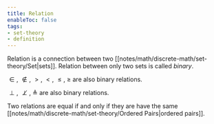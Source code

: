```yaml
---
title: Relation
enableToc: false
tags: 
- set-theory
- definition
---
```

Relation is a connection between two [[notes/math/discrete-math/set-theory/Set|sets]]. Relation between only two sets is called *binary*.

$\in\text{, }\notin\text{, }>\text{, }<\text{, }\leq\text{, }\geq$ are also binary relations. 

$\perp\text{, }\not\perp\text{, }\triangleq$ are also binary relations.

Two relations are equal if and only if they are have the same [[notes/math/discrete-math/set-theory/Ordered Pairs|ordered pairs]].

